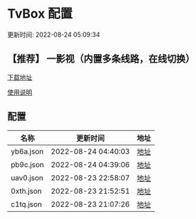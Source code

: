 # TvBox 配置

更新时间: 2022-08-24 05:09:34

## 【推荐】 一影视（内置多条线路，在线切换）

[下载地址](https://ghproxy.com/https://raw.githubusercontent.com/tv-player/apks/main/live/一影视.apk)

[使用说明](https://github.com/tv-player/apks/blob/main/README.md)

## 配置


|   名称  | 更新时间  |地址  |
|  ----  | ----  |----  |
|  yb6a.json | 2022-08-24 04:40:03 |[地址](https://box.okeybox.top/tv/yb6a.json) |
|  pb9c.json | 2022-08-24 04:39:06 |[地址](https://box.okeybox.top/tv/pb9c.json) |
|  uav0.json | 2022-08-23 22:58:07 |[地址](https://box.okeybox.top/tv/uav0.json) |
|  0xth.json | 2022-08-23 21:52:51 |[地址](https://box.okeybox.top/tv/0xth.json) |
|  c1tq.json | 2022-08-23 21:07:26 |[地址](https://box.okeybox.top/tv/c1tq.json) |
  






